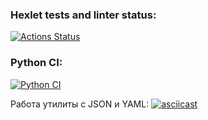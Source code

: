### Hexlet tests and linter status:
[![Actions Status](https://github.com/Neyghyw/python-project-50/workflows/hexlet-check/badge.svg)](https://github.com/Neyghyw/python-project-50/actions)

### Python CI:
[![Python CI](https://github.com/Neyghyw/python-project-50/actions/workflows/python-app.yml/badge.svg)](https://github.com/Neyghyw/python-project-50/actions/workflows/python-app.yml)

Работа утилиты с JSON и YAML:
[![asciicast](https://asciinema.org/a/545805.svg)](https://asciinema.org/a/545805)
